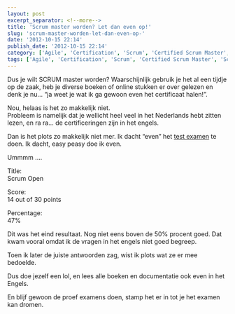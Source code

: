 ```yaml
---
layout: post
excerpt_separator: <!--more-->
title: 'Scrum master worden? Let dan even op!'
slug: 'scrum-master-worden-let-dan-even-op-'
date: '2012-10-15 22:14'
publish_date: '2012-10-15 22:14'
category: ['Agile', 'Certification', 'Scrum', 'Certified Scrum Master', 'Scrum Master']
tags: ['Agile', 'Certification', 'Scrum', 'Certified Scrum Master', 'Scrum Master']
---
```

Dus je wilt SCRUM master worden? Waarschijnlijk gebruik je het al een tijdje
op de zaak, heb je diverse boeken of online stukken er over gelezen en denk je
nu… “ja weet je wat ik ga gewoon even het certificaat halen!”.

Nou, helaas is het zo makkelijk niet.  
Probleem is namelijk dat je wellicht heel veel in het Nederlands hebt zitten
lezen, en ra ra… de certificeringen zijn in het engels.

Dan is het plots zo makkelijk niet mer. Ik dacht “even” het [test
examen](https://www.scrum.org/Assessments/Scrum-Open-Assessment) te doen. Ik
dacht, easy peasy doe ik even.

Ummmm ….

Title:  
Scrum Open

Score:  
14 out of 30 points

Percentage:  
47%

Dit was het eind resultaat. Nog niet eens boven de 50% procent goed. Dat kwam
vooral omdat ik de vragen in het engels niet goed begreep.

Toen ik later de juiste antwoorden zag, wist ik plots wat ze er mee bedoelde.

Dus doe jezelf een lol, en lees alle boeken en documentatie ook even in het
Engels.

En blijf gewoon de proef examens doen, stamp het er in tot je het examen kan
dromen.

